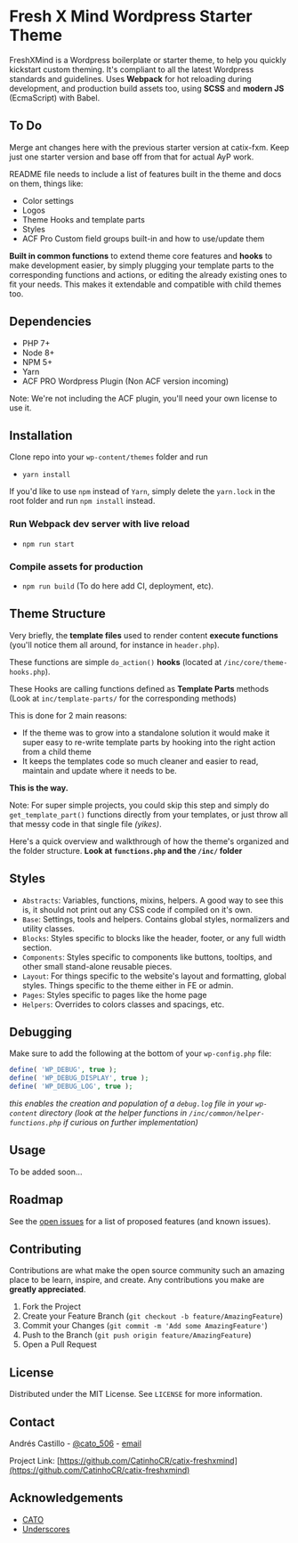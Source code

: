 # Fresh X Mind Wordpress Starter Theme

FreshXMind is a Wordpress boilerplate or starter theme, to help you quickly kickstart custom theming. It's compliant to all the latest Wordpress standards and guidelines. Uses **Webpack** for hot reloading during development, and production build assets too, using **SCSS** and **modern JS** (EcmaScript) with Babel.

## To Do

Merge ant changes here with the previous starter version at catix-fxm. Keep just one starter version and base off from that for actual AyP work.

README file needs to include a list of features built in the theme and docs on them, things like:

- Color settings
- Logos
- Theme Hooks and template parts
- Styles
- ACF Pro Custom field groups built-in and how to use/update them

**Built in common functions** to extend theme core features and **hooks** to make development easier, by simply plugging your template parts to the corresponding functions and actions, or editing the already existing ones to fit your needs. This makes it extendable and compatible with child themes too.

## Dependencies

- PHP 7+
- Node 8+
- NPM 5+
- Yarn
- ACF PRO Wordpress Plugin (Non ACF version incoming)

Note: We're not including the ACF plugin, you'll need your own license to use it.

## Installation

Clone repo into your `wp-content/themes` folder and run

- `yarn install`

If you'd like to use `npm` instead of `Yarn`, simply delete the `yarn.lock` in the root folder and run `npm install` instead.

### Run Webpack dev server with live reload

- `npm run start`

### Compile assets for production

- `npm run build` (To do here add CI, deployment, etc).

## Theme Structure

Very briefly, the **template files** used to render content **execute functions** (you'll notice them all around, for instance in `header.php`).

These functions are simple `do_action()` **hooks** (located at `/inc/core/theme-hooks.php`).

These Hooks are calling functions defined as **Template Parts** methods (Look at `inc/template-parts/` for the corresponding methods)

This is done for 2 main reasons:

- If the theme was to grow into a standalone solution it would make it super easy to re-write template parts by hooking into the right action from a child theme
- It keeps the templates code so much cleaner and easier to read, maintain and update where it needs to be.

**This is the way.**

Note: For super simple projects, you could skip this step and simply do `get_template_part()` functions directly from your templates, or just throw all that messy code in that single file _(yikes)_.

Here's a quick overview and walkthrough of how the theme's organized and the folder structure. **Look at `functions.php` and the `/inc/` folder**

## Styles

- `Abstracts`: Variables, functions, mixins, helpers. A good way to see this is, it should not print out any CSS code if compiled on it's own.
- `Base`: Settings, tools and helpers. Contains global styles, normalizers and utility classes.
- `Blocks`: Styles specific to blocks like the header, footer, or any full width section.
- `Components`: Styles specific to components like buttons, tooltips, and other small stand-alone reusable pieces.
- `Layout`: For things specific to the website's layout and formatting, global styles. Things specific to the theme either in FE or admin.
- `Pages`: Styles specific to pages like the home page
- `Helpers`: Overrides to colors classes and spacings, etc.

## Debugging

Make sure to add the following at the bottom of your `wp-config.php` file:

```php
define( 'WP_DEBUG', true );
define( 'WP_DEBUG_DISPLAY', true );
define( 'WP_DEBUG_LOG', true );
```

_this enables the creation and population of a `debug.log` file in your `wp-content` directory (look at the helper functions in `/inc/common/helper-functions.php` if curious on further implementation)_

<!-- USAGE EXAMPLES -->
## Usage

To be added soon...
<!-- Use this space to show useful examples of how a project can be used. Additional screenshots, code examples and demos work well in this space. You may also link to more resources.

_For more examples, please refer to the [Documentation](https://cato506.com/freshxmind)_
-->

<!-- ROADMAP -->
## Roadmap

See the [open issues](https://github.com/CatinhoCR/catix-freshxmind/issues) for a list of proposed features (and known issues).

<!-- CONTRIBUTING -->
## Contributing

Contributions are what make the open source community such an amazing place to be learn, inspire, and create. Any contributions you make are **greatly appreciated**.

1. Fork the Project
2. Create your Feature Branch (`git checkout -b feature/AmazingFeature`)
3. Commit your Changes (`git commit -m 'Add some AmazingFeature'`)
4. Push to the Branch (`git push origin feature/AmazingFeature`)
5. Open a Pull Request

<!-- LICENSE -->
## License

Distributed under the MIT License. See `LICENSE` for more information.

<!-- CONTACT -->
## Contact

Andrés Castillo - [@cato_506](https://twitter.com/cato_506) - [email](mailto:hello@cato506.com?subject=[GitHub]%20FreshX%20Mind%20-)

Project Link: [https://github.com/CatinhoCR/catix-freshxmind](https://github.com/CatinhoCR/catix-freshxmind)

<!-- ACKNOWLEDGEMENTS -->
## Acknowledgements

- [CATO](https://cato506.com)
- [Underscores](https://underscores.me/)
